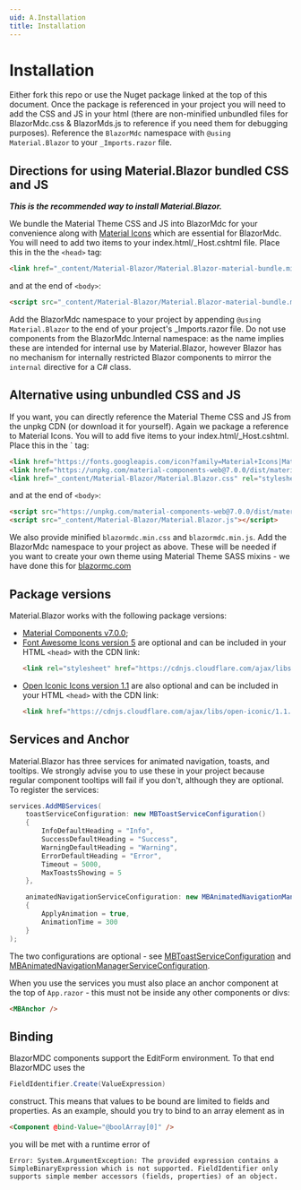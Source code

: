 ```yaml
---
uid: A.Installation
title: Installation
---
```

# Installation

Either fork this repo or use the Nuget package linked at the top of this document. Once the package is referenced in your project you will need to add the CSS and JS in your html (there are non-minified unbundled files for BlazorMdc.css & BlazorMds.js to reference if you need them for debugging purposes).
Reference the `BlazorMdc` namespace with `@using Material.Blazor` to your `_Imports.razor` file. 

## Directions for using Material.Blazor bundled CSS and JS

***This is the recommended way to install Material.Blazor.***

We bundle the Material Theme CSS and JS into BlazorMdc for your convenience along with [Material Icons](https://material.io/resources/icons/?style=baseline) which are essential for BlazorMdc. You will need to add two items to your index.html/_Host.cshtml file. Place this in the the `<head>` tag:

```html
<link href="_content/Material-Blazor/Material.Blazor-material-bundle.min.css" rel="stylesheet">
```

and at the end of `<body>`:

```html
<script src="_content/Material-Blazor/Material.Blazor-material-bundle.min.js"></script>
```

Add the BlazorMdc namespace to your project by appending `@using Material.Blazor` to the end of your project's _Imports.razor file. Do not use components from the BlazorMdc.Internal namespace: as the name
implies these are intended for internal use by Material.Blazor, however Blazor has no mechanism for internally restricted Blazor components to mirror the `internal` directive for a C# class.

## Alternative using unbundled CSS and JS

If you want, you can directly reference the Material Theme CSS and JS from the unpkg CDN (or download it for yourself). Again we package a reference to Material Icons. You will to add five items to your index.html/_Host.cshtml. Place this in the <head>` tag:

```html
<link href="https://fonts.googleapis.com/icon?family=Material+Icons|Material+Icons+Outlined|Material+Icons+Two+Tone|Material+Icons+Round|Material+Icons+Sharp" rel="stylesheet">
<link href="https://unpkg.com/material-components-web@7.0.0/dist/material-components-web.css" rel="stylesheet" />
<link href="_content/Material-Blazor/Material.Blazor.css" rel="stylesheet" />
```

and at the end of `<body>`:

```html
<script src="https://unpkg.com/material-components-web@7.0.0/dist/material-components-web.js"></script>
<script src="_content/Material-Blazor/Material.Blazor.js"></script>
```

We also provide minified `blazormdc.min.css` and `blazormdc.min.js`. Add the BlazorMdc namespace to your project as above. These will be needed
if you want to create your own theme using Material Theme SASS mixins - we have done this for [blazormc.com](https://material-blazor.com)

## Package versions

Material.Blazor works with the following package versions:

- [Material Components v7.0.0](https://github.com/material-components/material-components-web/blob/master/CHANGELOG.md#700-2020-06-23);
- [Font Awesome Icons version 5](https://fontawesome.com/changelog/latest) are optional and can be included in your HTML `<head>` with the CDN link:
    ```html
    <link rel="stylesheet" href="https://cdnjs.cloudflare.com/ajax/libs/font-awesome/5.14.0/css/all.min.css" integrity="sha512-1PKOgIY59xJ8Co8+NE6FZ+LOAZKjy+KY8iq0G4B3CyeY6wYHN3yt9PW0XpSriVlkMXe40PTKnXrLnZ9+fkDaog==" crossorigin="anonymous" />
    ```
- [Open Iconic Icons version 1.1](https://useiconic.com/open) are also optional and can be included in your HTML `<head>` with the CDN link:
    ```html
    <link href="https://cdnjs.cloudflare.com/ajax/libs/open-iconic/1.1.1/font/css/open-iconic.min.css" crossorigin="anonymous" rel="stylesheet" />
    ```

## Services and Anchor

Material.Blazor has three services for animated navigation, toasts, and tooltips. We strongly advise you to use these in your project
because regular component tooltips will fail if you don't, although they are optional. To register the services:

```csharp
services.AddMBServices(
    toastServiceConfiguration: new MBToastServiceConfiguration()
    {
        InfoDefaultHeading = "Info",
        SuccessDefaultHeading = "Success",
        WarningDefaultHeading = "Warning",
        ErrorDefaultHeading = "Error",
        Timeout = 5000,
        MaxToastsShowing = 5
    },

    animatedNavigationServiceConfiguration: new MBAnimatedNavigationManagerServiceConfiguration()
    {
        ApplyAnimation = true,
        AnimationTime = 300
    }
);
```

The two configurations are optional - see [MBToastServiceConfiguration](xref:Material.Blazor.MBToastServiceConfiguration) and [MBAnimatedNavigationManagerServiceConfiguration](xref:Material.Blazor.MBAnimatedNavigationManagerServiceConfiguration).

When you use the services you must also place an anchor component at the top of `App.razor` - this must not be inside any other components or divs:

```html
<MBAnchor />
```

## Binding

BlazorMDC components support the EditForm environment. To that end BlazorMDC uses the 

```csharp
FieldIdentifier.Create(ValueExpression) 
```

construct. This means that values to be bound are limited to fields and properties. As an example, should you try to bind to an array element as in

```html
<Component @bind-Value="@boolArray[0]" />
```

you will be met with a runtime error of

`Error: System.ArgumentException: The provided expression contains a SimpleBinaryExpression which is not supported. FieldIdentifier only supports simple member accessors (fields, properties) of an object.`

